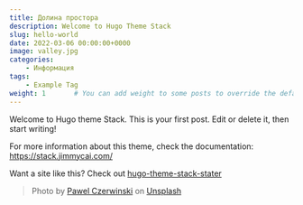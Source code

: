 ```yaml
---
title: Долина простора
description: Welcome to Hugo Theme Stack
slug: hello-world
date: 2022-03-06 00:00:00+0000
image: valley.jpg
categories:
    - Информация
tags:
    - Example Tag
weight: 1       # You can add weight to some posts to override the default sorting (date descending)
---
```


Welcome to Hugo theme Stack. This is your first post. Edit or delete it, then start writing!

For more information about this theme, check the documentation: https://stack.jimmycai.com/

Want a site like this? Check out [hugo-theme-stack-stater](https://github.com/CaiJimmy/hugo-theme-stack-starter)

> Photo by [Pawel Czerwinski](https://unsplash.com/@pawel_czerwinski) on [Unsplash](https://unsplash.com/)